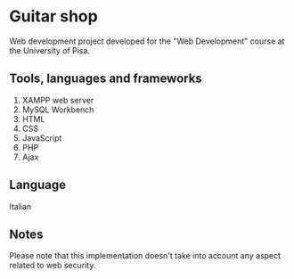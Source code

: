 # Guitar shop

Web development project developed for the "Web Development" course at the University of Pisa. 

## Tools, languages and frameworks

1) XAMPP web server
2) MySQL Workbench
3) HTML
4) CSS
5) JavaScript
6) PHP
7) Ajax

## Language
Italian

## Notes
Please note that this implementation doesn't take into account any aspect related to web security.

